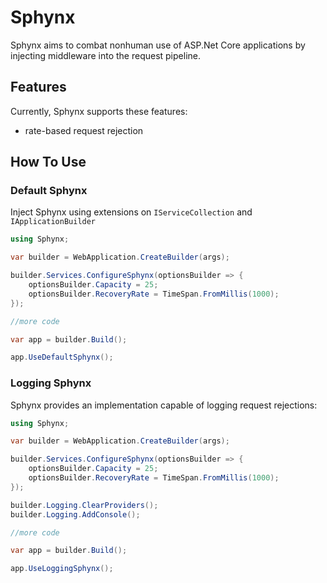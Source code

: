 # Sphynx #

Sphynx aims to combat nonhuman use of ASP.Net Core applications by injecting middleware into the request pipeline.

## Features ##

Currently, Sphynx supports these features:
* rate-based request rejection

## How To Use ##

### Default Sphynx ###

Inject Sphynx using extensions on `IServiceCollection` and `IApplicationBuilder`
```cs
using Sphynx;

var builder = WebApplication.CreateBuilder(args);

builder.Services.ConfigureSphynx(optionsBuilder => {
	optionsBuilder.Capacity = 25;
	optionsBuilder.RecoveryRate = TimeSpan.FromMillis(1000);
});

//more code

var app = builder.Build();

app.UseDefaultSphynx();
```

### Logging Sphynx ###

Sphynx provides an implementation capable of logging request rejections:
```cs
using Sphynx;

var builder = WebApplication.CreateBuilder(args);

builder.Services.ConfigureSphynx(optionsBuilder => {
	optionsBuilder.Capacity = 25;
	optionsBuilder.RecoveryRate = TimeSpan.FromMillis(1000);
});

builder.Logging.ClearProviders();
builder.Logging.AddConsole();

//more code

var app = builder.Build();

app.UseLoggingSphynx();
```